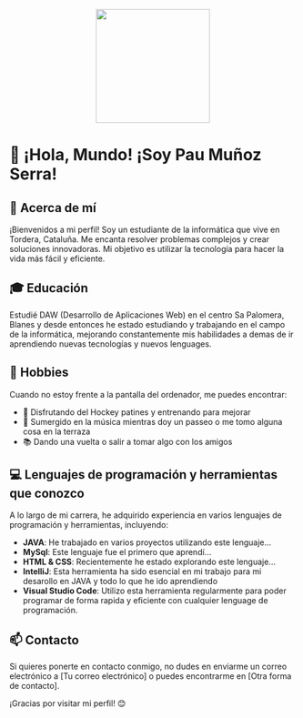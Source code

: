 <p align="center">
   <img align="center" width="200" src="https://media.licdn.com/dms/image/C4D03AQEHPIY7PjkZeg/profile-displayphoto-shrink_400_400/0/1653841055965?e=2147483647&v=beta&t=W1uP8pR96umCJyVHDfFFOQBZam7CuDBymOSdKpvr8OI" />
</p>

# 👋 ¡Hola, Mundo! ¡Soy Pau Muñoz Serra!

## 🚀 Acerca de mí

¡Bienvenidos a mi perfil! Soy un estudiante de la informática que vive en Tordera, Cataluña. Me encanta resolver problemas complejos y crear soluciones innovadoras. Mi objetivo es utilizar la tecnología para hacer la vida más fácil y eficiente.

## 🎓 Educación

Estudié DAW (Desarrollo de Aplicaciones Web) en el centro Sa Palomera, Blanes y desde entonces he estado estudiando y trabajando en el campo de la informática, mejorando constantemente mis habilidades a demas de ir aprendiendo nuevas tecnologías y nuevos lenguages.

## 🎨 Hobbies

Cuando no estoy frente a la pantalla del ordenador, me puedes encontrar:

- 🏑 Disfrutando del Hockey patines y entrenando para mejorar
- 🎵 Sumergido en la música mientras doy un passeo o me tomo alguna cosa en la terraza
- 📚 Dando una vuelta o salir a tomar algo con los amigos

## 💻 Lenguajes de programación y herramientas que conozco

A lo largo de mi carrera, he adquirido experiencia en varios lenguajes de programación y herramientas, incluyendo:

- **JAVA**: He trabajado en varios proyectos utilizando este lenguaje...
- **MySql**: Este lenguaje fue el primero que aprendí...
- **HTML & CSS**: Recientemente he estado explorando este lenguaje...
- **IntelliJ**: Esta herramienta ha sido esencial en mi trabajo para mi desarollo en JAVA y todo lo que he ido aprendiendo
- **Visual Studio Code**: Utilizo esta herramienta regularmente para poder programar de forma rapida y eficiente con cualquier lenguage de programación.

## 📫 Contacto

Si quieres ponerte en contacto conmigo, no dudes en enviarme un correo electrónico a [Tu correo electrónico] o puedes encontrarme en [Otra forma de contacto].

¡Gracias por visitar mi perfil! 😊



<!---
MunozSerraPau/MunozSerraPau is a ✨ special ✨ repository because its `README.md` (this file) appears on your GitHub profile.
You can click the Preview link to take a look at your changes.
--->

